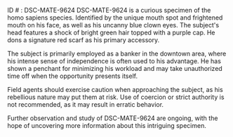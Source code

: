 ID # : DSC-MATE-9624
DSC-MATE-9624 is a curious specimen of the homo sapiens species. Identified by the unique mouth spot and frightened mouth on his face, as well as his uncanny blue clown eyes. The subject's head features a shock of bright green hair topped with a purple cap. He dons a signature red scarf as his primary accessory.

The subject is primarily employed as a banker in the downtown area, where his intense sense of independence is often used to his advantage. He has shown a penchant for minimizing his workload and may take unauthorized time off when the opportunity presents itself.

Field agents should exercise caution when approaching the subject, as his rebellious nature may put them at risk. Use of coercion or strict authority is not recommended, as it may result in erratic behavior.

Further observation and study of DSC-MATE-9624 are ongoing, with the hope of uncovering more information about this intriguing specimen.